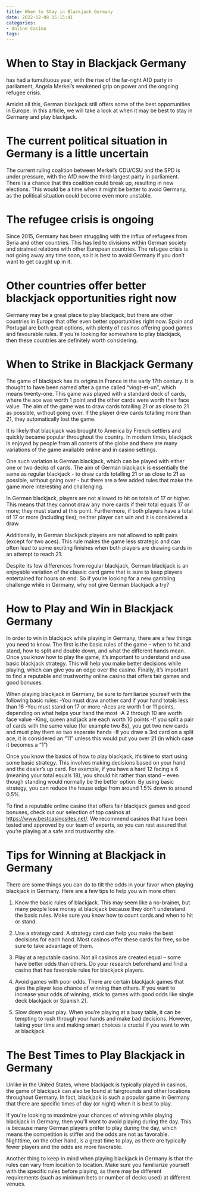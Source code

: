 ```yaml
---
title: When to Stay in Blackjack Germany
date: 2022-12-08 15:15:41
categories:
- Online Casino
tags:
---
```



#  When to Stay in Blackjack Germany
 has had a tumultuous year, with the rise of the far-right AfD party in parliament, Angela Merkel’s weakened grip on power and the ongoing refugee crisis.

Amidst all this, German blackjack still offers some of the best opportunities in Europe. In this article, we will take a look at when it may be best to stay in Germany and play blackjack.

# The current political situation in Germany is a little uncertain

The current ruling coalition between Merkel’s CDU/CSU and the SPD is under pressure, with the AfD now the third-largest party in parliament. There is a chance that this coalition could break up, resulting in new elections. This would be a time when it might be better to avoid Germany, as the political situation could become even more unstable.

# The refugee crisis is ongoing

Since 2015, Germany has been struggling with the influx of refugees from Syria and other countries. This has led to divisions within German society and strained relations with other European countries. The refugee crisis is not going away any time soon, so it is best to avoid Germany if you don’t want to get caught up in it.

# Other countries offer better blackjack opportunities right now

Germany may be a great place to play blackjack, but there are other countries in Europe that offer even better opportunities right now. Spain and Portugal are both great options, with plenty of casinos offering good games and favourable rules. If you’re looking for somewhere to play blackjack, then these countries are definitely worth considering.

#  When to Strike in Blackjack Germany 

The game of blackjack has its origins in France in the early 17th century. It is thought to have been named after a game called “vingt-et-un”, which means twenty-one. This game was played with a standard deck of cards, where the ace was worth 1 point and the other cards were worth their face value. The aim of the game was to draw cards totalling 21 or as close to 21 as possible, without going over. If the player drew cards totalling more than 21, they automatically lost the game.

It is likely that blackjack was brought to America by French settlers and quickly became popular throughout the country. In modern times, blackjack is enjoyed by people from all corners of the globe and there are many variations of the game available online and in casino settings.

One such variation is German blackjack, which can be played with either one or two decks of cards. The aim of German blackjack is essentially the same as regular blackjack - to draw cards totalling 21 or as close to 21 as possible, without going over - but there are a few added rules that make the game more interesting and challenging.

In German blackjack, players are not allowed to hit on totals of 17 or higher. This means that they cannot draw any more cards if their total equals 17 or more; they must stand at this point. Furthermore, if both players have a total of 17 or more (including ties), neither player can win and it is considered a draw.

Additionally, in German blackjack players are not allowed to split pairs (except for two aces). This rule makes the game less strategic and can often lead to some exciting finishes when both players are drawing cards in an attempt to reach 21.

Despite its few differences from regular blackjack, German blackjack is an enjoyable variation of the classic card game that is sure to keep players entertained for hours on end. So if you’re looking for a new gambling challenge while in Germany, why not give German blackjack a try?

#  How to Play and Win in Blackjack Germany 

In order to win in blackjack while playing in Germany, there are a few things you need to know. The first is the basic rules of the game – when to hit and stand, how to split and double down, and what the different hands mean. Once you know how to play the game, it’s important to understand and use basic blackjack strategy. This will help you make better decisions while playing, which can give you an edge over the casino. Finally, it’s important to find a reputable and trustworthy online casino that offers fair games and good bonuses.

When playing blackjack in Germany, be sure to familiarize yourself with the following basic rules:
-You must draw another card if your hand totals less than 16
-You must stand on 17 or more
-Aces are worth 1 or 11 points, depending on what helps your hand the most
-A 2 through 10 are worth face value
-King, queen and jack are each worth 10 points
-If you split a pair of cards with the same value (for example two 8s), you get two new cards and must play them as two separate hands
-If you draw a 3rd card on a split ace, it is considered an “11” unless this would put you over 21 (in which case it becomes a “1”) 

Once you know the basics of how to play blackjack, it’s time to start using some basic strategy. This involves making decisions based on your hand and the dealer’s up card. For example, if you have a hard 12 facing a 6 (meaning your total equals 18), you should hit rather than stand – even though standing would normally be the better option. By using basic strategy, you can reduce the house edge from around 1.5% down to around 0.5%. 

To find a reputable online casino that offers fair blackjack games and good bonuses, check out our selection of top casinos at https://www.bestcasinosites.net/. We recommend casinos that have been tested and approved by our team of experts, so you can rest assured that you’re playing at a safe and trustworthy site.

#  Tips for Winning at Blackjack in Germany 

There are some things you can do to tilt the odds in your favor when playing blackjack in Germany. Here are a few tips to help you win more often:

1. Know the basic rules of blackjack. This may seem like a no-brainer, but many people lose money at blackjack because they don’t understand the basic rules. Make sure you know how to count cards and when to hit or stand.

2. Use a strategy card. A strategy card can help you make the best decisions for each hand. Most casinos offer these cards for free, so be sure to take advantage of them.

3. Play at a reputable casino. Not all casinos are created equal – some have better odds than others. Do your research beforehand and find a casino that has favorable rules for blackjack players.

4. Avoid games with poor odds. There are certain blackjack games that give the player less chance of winning than others. If you want to increase your odds of winning, stick to games with good odds like single deck blackjack or Spanish 21.

5. Slow down your play. When you’re playing at a busy table, it can be tempting to rush through your hands and make bad decisions. However, taking your time and making smart choices is crucial if you want to win at blackjack.

#  The Best Times to Play Blackjack in Germany

Unlike in the United States, where blackjack is typically played in casinos, the game of blackjack can also be found at fairgrounds and other locations throughout Germany. In fact, blackjack is such a popular game in Germany that there are specific times of day (or night) when it is best to play.

If you're looking to maximize your chances of winning while playing blackjack in Germany, then you'll want to avoid playing during the day. This is because many German players prefer to play during the day, which means the competition is stiffer and the odds are not as favorable. Nighttime, on the other hand, is a great time to play, as there are typically fewer players and the odds are more favorable.

Another thing to keep in mind when playing blackjack in Germany is that the rules can vary from location to location. Make sure you familiarize yourself with the specific rules before playing, as there may be different requirements (such as minimum bets or number of decks used) at different venues.
